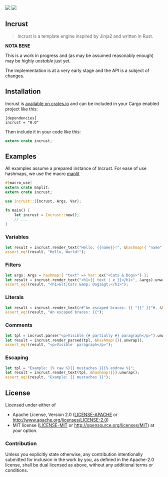 
![](https://img.shields.io/crates/l/incrust.svg) [![](https://img.shields.io/crates/v/incrust.svg)](https://crates.io/crates/incrust)

## Incrust

> Incrust is a template engine inspired by Jinja2 and written in Rust.

**NOTA BENE**

This is a work in progress and (as may be assumed reasonably enough) may be highly *unstable* just yet.

The implementation is at a very early stage and the API is a subject of changes.

## Installation

Incrust is [available on crates.io](https://crates.io/crates/incrust) and can be included in your Cargo enabled project like this:

```
[dependencies]
incrust = "0.0"
```

Then include it in your code like this:

```rust
extern crate incrust;
```

## Examples

All examples assume a prepared instance of Incrust. For ease of use hashmaps, we use the macro [maplit](https://crates.io/crates/maplit)

```rust
#[macro_use]
extern crate maplit;
extern crate incrust;

use incrust::{Incrust, Args, Var};

fn main() {
    let incrust = Incrust::new();
    // ...
}
```

### Variables

```rust
let result = incrust.render_text("Hello, {{name}}!", &hashmap!{ "name" => Var::ex("World") }.unwrap();
assert_eq!(result, "Hello, World!");
```

### Filters

```rust
let args: Args = hashmap!{ "text" => Var::ex("<Cats & Dogs>") };
let result = incrust.render_text("<h1>{{ text | e }}</h1>", &args).unwrap();
assert_eq!(result, "<h1>&lt;Cats &amp; Dogs&gt;</h1>");
```

### Literals

```rust
let result = incrust.render_text(r#"An escaped braces: {{ "{{" }}"#, &hashmap!{}).unwrap();
assert_eq!(result, "An escaped braces: {{");
```

### Comments

```rust
let tpl = incrust.parse("<p>Visible {# partially #} paragraph</p>").unwrap();
let result = incrust.render_parsed(tpl, &hashmap!{}).unwrap();
assert_eq!(result, "<p>Visible  paragraph</p>");
```

### Escaping

```rust
let tpl = "Example: {% raw %}{{ mustaches }}{% endraw %}";
let result = incrust.render_text(tpl, &hashmap!{}).unwrap();
assert_eq!(result, "Example: {{ mustaches }}");
```



## License

Licensed under either of
 * Apache License, Version 2.0 ([LICENSE-APACHE](LICENSE-APACHE) or http://www.apache.org/licenses/LICENSE-2.0)
 * MIT license ([LICENSE-MIT](LICENSE-MIT) or http://opensource.org/licenses/MIT)
at your option.

### Contribution

Unless you explicitly state otherwise, any contribution intentionally submitted
for inclusion in the work by you, as defined in the Apache-2.0 license,
shall be dual licensed as above, without any additional terms or conditions.
